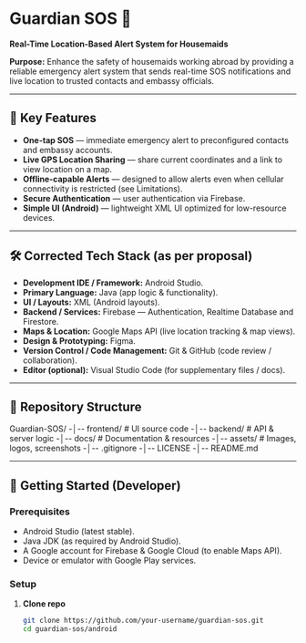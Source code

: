 # Guardian SOS 🚨
**Real-Time Location-Based Alert System for Housemaids**

**Purpose:** Enhance the safety of housemaids working abroad by providing a reliable emergency alert system that sends real-time SOS notifications and live location to trusted contacts and embassy officials.  

---

## 🌟 Key Features
- **One-tap SOS** — immediate emergency alert to preconfigured contacts and embassy accounts.  
- **Live GPS Location Sharing** — share current coordinates and a link to view location on a map.  
- **Offline-capable Alerts** — designed to allow alerts even when cellular connectivity is restricted (see Limitations).  
- **Secure Authentication** — user authentication via Firebase.  
- **Simple UI (Android)** — lightweight XML UI optimized for low-resource devices.    

---

## 🛠️ Corrected Tech Stack (as per proposal)
- **Development IDE / Framework:** Android Studio.  
- **Primary Language:** Java (app logic & functionality).  
- **UI / Layouts:** XML (Android layouts).  
- **Backend / Services:** Firebase — Authentication, Realtime Database and Firestore.  
- **Maps & Location:** Google Maps API (live location tracking & map views).  
- **Design & Prototyping:** Figma.  
- **Version Control / Code Management:** Git & GitHub (code review / collaboration).  
- **Editor (optional):** Visual Studio Code (for supplementary files / docs).  

---

## 📂 Repository Structure

Guardian-SOS/
-│-- frontend/        # UI source code
-│-- backend/         # API & server logic
-│-- docs/            # Documentation & resources
-│-- assets/          # Images, logos, screenshots
-│-- .gitignore
-│-- LICENSE
-│-- README.md


---

## 🚀 Getting Started (Developer)
### Prerequisites
- Android Studio (latest stable).  
- Java JDK (as required by Android Studio).  
- A Google account for Firebase & Google Cloud (to enable Maps API).  
- Device or emulator with Google Play services.

### Setup
1. **Clone repo**
   ```bash
   git clone https://github.com/your-username/guardian-sos.git
   cd guardian-sos/android


